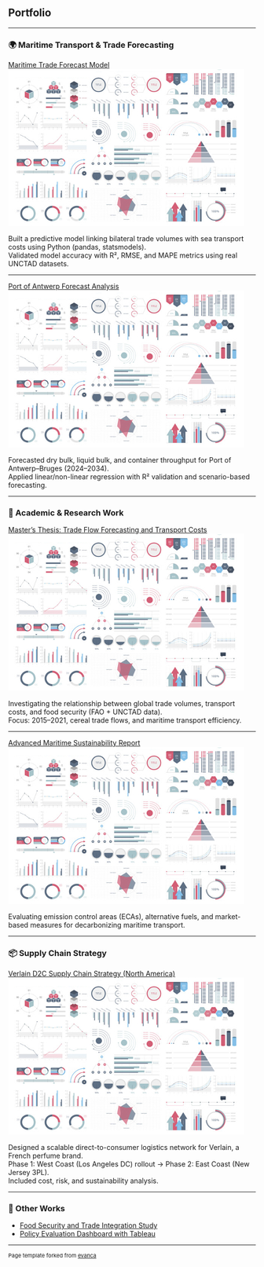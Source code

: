 ## Portfolio

---

### 🌍 Maritime Transport & Trade Forecasting

[Maritime Trade Forecast Model](/projects/maritime-trade-forecast)
<img src="images/dummy_thumbnail.jpg?raw=true" alt="Maritime Forecast thumbnail"/>

Built a predictive model linking bilateral trade volumes with sea transport costs using Python (pandas, statsmodels).  
Validated model accuracy with R², RMSE, and MAPE metrics using real UNCTAD datasets.

---

[Port of Antwerp Forecast Analysis](/projects/antwerp-forecast)
<img src="images/dummy_thumbnail.jpg?raw=true" alt="Port of Antwerp thumbnail"/>

Forecasted dry bulk, liquid bulk, and container throughput for Port of Antwerp–Bruges (2024–2034).  
Applied linear/non-linear regression with R² validation and scenario-based forecasting.

---

### 🧠 Academic & Research Work

[Master’s Thesis: Trade Flow Forecasting and Transport Costs](/research/trade-forecast)
<img src="images/dummy_thumbnail.jpg?raw=true" alt="Thesis thumbnail"/>

Investigating the relationship between global trade volumes, transport costs, and food security (FAO + UNCTAD data).  
Focus: 2015–2021, cereal trade flows, and maritime transport efficiency.

---

[Advanced Maritime Sustainability Report](/research/maritime-sustainability)
<img src="images/dummy_thumbnail.jpg?raw=true" alt="Maritime Sustainability thumbnail"/>

Evaluating emission control areas (ECAs), alternative fuels, and market-based measures for decarbonizing maritime transport.

---

### 📦 Supply Chain Strategy

[Verlain D2C Supply Chain Strategy (North America)](/projects/verlainsupplychain)
<img src="images/dummy_thumbnail.jpg?raw=true" alt="Verlain Supply Chain thumbnail"/>

Designed a scalable direct-to-consumer logistics network for Verlain, a French perfume brand.  
Phase 1: West Coast (Los Angeles DC) rollout → Phase 2: East Coast (New Jersey 3PL).  
Included cost, risk, and sustainability analysis.

---

### 📑 Other Works

- [Food Security and Trade Integration Study](http://example.com/)
- [Policy Evaluation Dashboard with Tableau](http://example.com/)

---

<p style="font-size:11px">
Page template forked from 
<a href="https://github.com/evanca/quick-portfolio">evanca</a>
</p>
